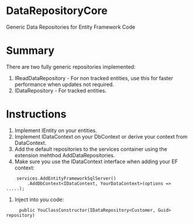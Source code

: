 # DataRepositoryCore
Generic Data Repositories for Entity Framework Code

# Summary
There are two fully generic repositories implemented:
1. IReadDataRepository - For non tracked entities, use this for faster performance when updates not required.
1. IDataRepository - For tracked entities.

# Instructions
1. Implement IEntity<TKey> on your entities.
1. Implement IDataContext on your DbContext or derive your context from DataContext.
1. Add the default repositories to the services container using the extension mehthod AddDataRepositories.
1. Make sure you use the IDataContext interface when adding your EF context:
```
    services.AddEntityFrameworkSqlServer()
        .AddDbContext<IDataContext, YourDataContext>(options => .....);
```
1. Inject into you code:
```
     public YouClassConstructor(IDataRepository<Customer, Guid> repository)
```
